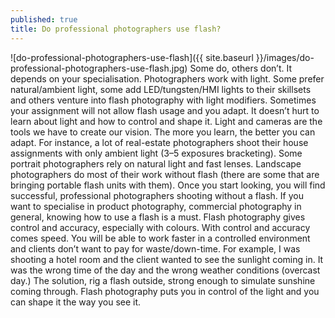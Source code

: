 ```yaml
---
published: true
title: Do professional photographers use flash?
---
```

![do-professional-photographers-use-flash]({{ site.baseurl }}/images/do-professional-photographers-use-flash.jpg)
Some do, others don’t. It depends on your specialisation. Photographers work with light. Some prefer natural/ambient light, some add LED/tungsten/HMI lights to their skillsets and others venture into flash photography with light modifiers.
Sometimes your assignment will not allow flash usage and you adapt. It doesn’t hurt to learn about light and how to control and shape it. Light and cameras are the tools we have to create our vision. The more you learn, the better you can adapt.
For instance, a lot of real-estate photographers shoot their house assignments with only ambient light (3–5 exposures bracketing). Some portrait photographers rely on natural light and fast lenses. Landscape photographers do most of their work without flash (there are some that are bringing portable flash units with them).
Once you start looking, you will find successful, professional photographers shooting without a flash.
If you want to specialise in product photography, commercial photography in general, knowing how to use a flash is a must.
Flash photography gives control and accuracy, especially with colours. With control and accuracy comes speed. You will be able to work faster in a controlled environment and clients don’t want to pay for waste/down-time.
For example, I was shooting a hotel room and the client wanted to see the sunlight coming in. It was the wrong time of the day and the wrong weather conditions (overcast day.) The solution, rig a flash outside, strong enough to simulate sunshine coming through.
Flash photography puts you in control of the light and you can shape it the way you see it.

